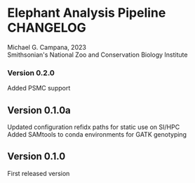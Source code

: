 # Elephant Analysis Pipeline CHANGELOG  

Michael G. Campana, 2023  
Smithsonian's National Zoo and Conservation Biology Institute  

### Version 0.2.0  
Added PSMC support  

## Version 0.1.0a  
Updated configuration refidx paths for static use on SI/HPC  
Added SAMtools to conda environments for GATK genotyping  

## Version 0.1.0  
First released version  
